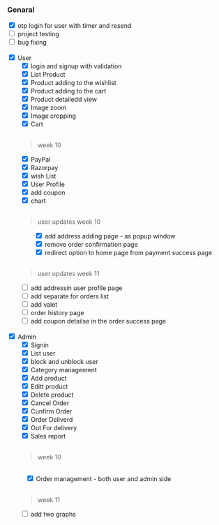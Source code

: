 ### Genaral

<div>
    <input class="check-box"  type="checkbox" checked>
    <label>otp login for user with timer and resend </label>
<div>
<div>
    <input class="check-box"  type="checkbox" >
    <label>project testing</label>
<div>
<div>
    <input class="check-box"  type="checkbox" >
    <label>bug fixing</label>
<div>
<br>
<div>
    <div>
        <input class="check-box" type="checkbox" checked>
        <label>User</label>
    <div>
    <div class="inner-check-box">
        <input type="checkbox" checked >
        <label>login and signup with validation</label>
    <div>
    <div>
        <input type="checkbox" checked >
        <label>List Product</label>
    <div>
        <div>
        <input type="checkbox" checked >
        <label>Product adding to the wishlist</label>
    <div>
        <div>
        <input type="checkbox" checked >
        <label>Product adding to the cart</label>
    <div>
    <div>
        <input type="checkbox" checked>
        <label>Product detailedd view</label>
    <div>
    <div>
        <input class="check-box" type="checkbox" checked>
        <label>Image zoom</label>
    <div>
    <div>
        <input class="check-box" type="checkbox" checked>
        <label>Image cropping</label>
    <div>
        <input class="check-box" type="checkbox" checked>
        <label>Cart</label>
</div>
<br/>

> week 10

<div>
        <input type="checkbox" class="check-box" checked />
        <label>PayPal</label>
    </div>
        <div>
        <input type="checkbox" class="check-box" checked />
        <label>Razorpay</label>
    </div>
    <!-- <div>
        <input type="checkbox" class="check-box"  />
        <label>Category Offer</label>
    </div> -->
    <div>
        <input type="checkbox" class="check-box" checked />
        <label>wish List</label>
    </div>
    <div>
        <input type="checkbox" class="check-box" checked/>
        <label>User Profile</label>
    </div>
    <div>
        <input type="checkbox" class="check-box" checked />
        <label>add coupon</label>
    </div>
    <div>
        <input type="checkbox" class="check-box" checked/>
        <label>chart</label>
    </div>
<br/>

> user updates week 10
<div style="margin-left: 2rem">
        <input type="checkbox" class="check-box" checked/>
        <label>add address adding page - as popup window</label>
    </div>
    <div style="margin-left: 2rem">
        <input type="checkbox" checked class="check-box" />
        <label>remove order confirmation page</label>
    </div>
    <div style="margin-left: 2rem">
        <input  type="checkbox"  class="check-box" checked  />
        <label>redirect option to home page from payment success page</label>
    </div>
<br>

> user updates week 11
<div style="">
    <input  type="checkbox"  class="check-box" />
    <label>add addressin user profile page</label>
</div>
<div style="">
    <input  type="checkbox"  class="check-box" />
    <label>add separate for orders list</label>
</div>
<div style="">
    <input  type="checkbox"  class="check-box" />
    <label>add valet</label>
</div>
<div style="">
    <input  type="checkbox"  class="check-box" />
    <label>order history page</label>
</div>
<div style="">
    <input  type="checkbox"  class="check-box" />
    <label>add coupon detailse in the order success page</label>
</div>

<br>
<div style="margin-left:-30px">
    <input class="check-box" type="checkbox" checked>
    <label value="hi">Admin</label>
<div>
<div class="inner-check-box">
    <input class="check-box" checked type="checkbox">
    <label value="hi">Signin</label>
<div>
<div>
    <input class="check-box" type="checkbox" checked>
    <label value="hi">List user </label>
<div>
<div>
    <input class="check-box" type="checkbox" checked>
    <label value="hi">block and unblock user</label>
<div>
<div>
    <input class="check-box" type="checkbox" checked>
    <label value="hi">Category management</label>
<div>
<div>
    <input class="check-box" type="checkbox" checked>
    <label value="hi">Add product</label>
<div>
<div>
    <input class="check-box" type="checkbox" checked>
    <label value="hi">Editt product</label>
<div>
<div>
    <input class="check-box" type="checkbox" checked>
    <label value="hi">Delete product</label>
<div>

<div>
    <input class="check-box" type="checkbox" checked>
    <label value="hi">Cancel Order</label>
<div>
<div>
    <input class="check-box" type="checkbox" checked>
    <label value="hi">Cunfirm Order</label>
<div>
<div>
    <input class="check-box" type="checkbox" checked>
    <label value="hi">Order Deliverd</label>
<div>
<div>
    <input class="check-box" type="checkbox" checked>
    <label value="hi">Out For delivery</label>
<div>
<div>
    <input class="check-box" checked type="checkbox">
    <label value="hi">Sales report</label>
<div>
<!-- <div>
    <input class="check-box" type="checkbox" checked>
    <label value="hi">Out For delivery</label>
<div> -->

<br/>

> week 10
<br/>


<div>
    <input class="check-box"  
    style="margin-left: 1rem"
    checked
    type="checkbox">
    <label value="hi">Order management - both user and admin side</label>
<div>

<br/>

> week 11


<div>
    <input class="check-box" 
    type="checkbox">
    <label value="hi">add two graphs</label>
</div>

<style>
    .check-box {
        color: red; 
    }
    .inner-check-box {
        margin-left: 30px;
    }
</style>
